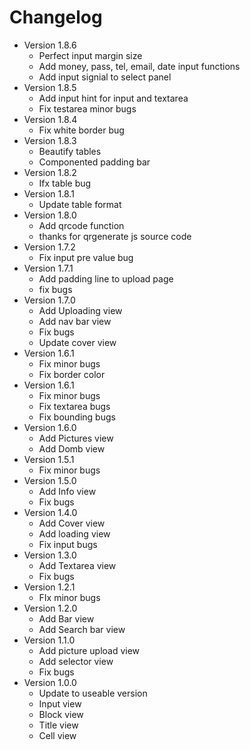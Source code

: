# Changelog

-   Version 1.8.6
    -   Perfect input margin size
    -   Add money, pass, tel, email, date input functions
    -   Add input signial to select panel
-   Version 1.8.5
    -   Add input hint for input and textarea
    -   Fix testarea minor bugs
-   Version 1.8.4
    -   Fix white border bug
-   Version 1.8.3
    -   Beautify tables
    -   Componented padding bar
-   Version 1.8.2
    -   Ifx table bug
-   Version 1.8.1
    -   Update table format
-   Version 1.8.0
    -   Add qrcode function
    -   thanks for qrgenerate js source code
-   Version 1.7.2
    -   Fix input pre value bug
-   Version 1.7.1
    -   Add padding line to upload page
    -   fix bugs
-   Version 1.7.0
    -   Add Uploading view
    -   Add nav bar view
    -   Fix bugs
    -   Update cover view
-   Version 1.6.1
    -   Fix minor bugs
    -   Fix border color
-   Version 1.6.1
    -   Fix minor bugs
    -   Fix textarea bugs
    -   Fix bounding bugs
-   Version 1.6.0
    -   Add Pictures view
    -   Add Domb view
-   Version 1.5.1
    -   Fix minor bugs
-   Version 1.5.0
    -   Add Info view
    -   Fix bugs
-   Version 1.4.0
    -   Add Cover view
    -   Add loading view
    -   Fix input bugs
-   Version 1.3.0
    -   Add Textarea view
    -   Fix bugs
-   Version 1.2.1
    -   FIx minor bugs
-   Version 1.2.0
    -   Add Bar view
    -   Add Search bar view
-   Version 1.1.0
    -   Add picture upload view
    -   Add selector view
    -   Fix bugs
-   Version 1.0.0
    -   Update to useable version
    -   Input view
    -   Block view
    -   Title view
    -   Cell view

